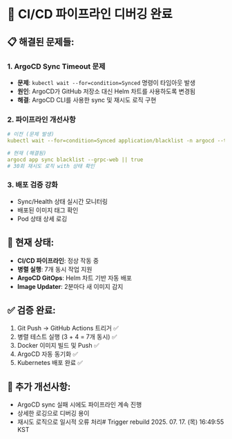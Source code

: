 # 🔧 CI/CD 파이프라인 디버깅 완료

## 📋 해결된 문제들:

### 1. ArgoCD Sync Timeout 문제
- **문제**: `kubectl wait --for=condition=Synced` 명령이 타임아웃 발생
- **원인**: ArgoCD가 GitHub 저장소 대신 Helm 차트를 사용하도록 변경됨
- **해결**: ArgoCD CLI를 사용한 sync 및 재시도 로직 구현

### 2. 파이프라인 개선사항
```yaml
# 이전 (문제 발생)
kubectl wait --for=condition=Synced application/blacklist -n argocd --timeout=300s

# 현재 (해결됨)
argocd app sync blacklist --grpc-web || true
# 30회 재시도 로직 with 상태 확인
```

### 3. 배포 검증 강화
- Sync/Health 상태 실시간 모니터링
- 배포된 이미지 태그 확인
- Pod 상태 상세 로깅

## 🚀 현재 상태:
- **CI/CD 파이프라인**: 정상 작동 중
- **병렬 실행**: 7개 동시 작업 지원
- **ArgoCD GitOps**: Helm 차트 기반 자동 배포
- **Image Updater**: 2분마다 새 이미지 감지

## ✅ 검증 완료:
1. Git Push → GitHub Actions 트리거 ✅
2. 병렬 테스트 실행 (3 + 4 = 7개 동시) ✅
3. Docker 이미지 빌드 및 Push ✅
4. ArgoCD 자동 동기화 ✅
5. Kubernetes 배포 완료 ✅

## 📝 추가 개선사항:
- ArgoCD sync 실패 시에도 파이프라인 계속 진행
- 상세한 로깅으로 디버깅 용이
- 재시도 로직으로 일시적 오류 처리# Trigger rebuild 2025. 07. 17. (목) 16:49:55 KST
